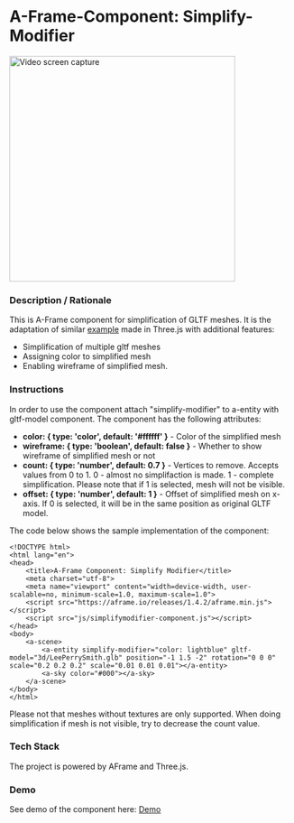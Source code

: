 # A-Frame-Component: Simplify-Modifier 
<img src="img/screenshot.gif" title="Video screen capture" alt="Video screen capture" height="400">

### **Description / Rationale**
This is A-Frame component for simplification of GLTF meshes. It is the adaptation of similar <a href="https://threejs.org/examples/webgl_modifier_simplifier.html">example</a> made in Three.js with additional features:
* Simplification of multiple gltf meshes
* Assigning color to simplified mesh
* Enabling wireframe of simplified mesh.


### **Instructions**
In order to use the component attach "simplify-modifier" to a-entity with gltf-model component. The component has the following attributes: 
* <b>color: { type: 'color', default: '#ffffff' }</b> - Color of the simplified mesh
* <b>wireframe: { type: 'boolean', default: false }</b> - Whether to show wireframe of simplified mesh or not
* <b>count: { type: 'number', default: 0.7 }</b> - Vertices to remove. Accepts values from 0 to 1. 0 - almost no simplifaction is made. 1 - complete simplification. Please note that if 1 is selected, mesh will not be visible. 
* <b>offset: { type: 'number', default: 1 }</b> - Offset of simplified mesh on x-axis. If 0 is selected, it will be in the same position as original GLTF model.

The code below shows the sample implementation of the component:
```
<!DOCTYPE html>
<html lang="en">
<head>
    <title>A-Frame Component: Simplify Modifier</title>
    <meta charset="utf-8">
    <meta name="viewport" content="width=device-width, user-scalable=no, minimum-scale=1.0, maximum-scale=1.0">
    <script src="https://aframe.io/releases/1.4.2/aframe.min.js"></script>
    <script src="js/simplifymodifier-component.js"></script>
</head>
<body>
    <a-scene>
        <a-entity simplify-modifier="color: lightblue" gltf-model="3d/LeePerrySmith.glb" position="-1 1.5 -2" rotation="0 0 0" scale="0.2 0.2 0.2" scale="0.01 0.01 0.01"></a-entity>
        <a-sky color="#000"></a-sky>
    </a-scene>
</body>
</html>
```
Please not that meshes without textures are only supported. When doing simplification if mesh is not visible, try to decrease the count value. 

### **Tech Stack**
The project is powered by AFrame and Three.js.

### **Demo**
See demo of the component here: [Demo](mapbox-component.glitch.me/)
